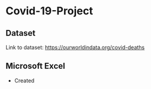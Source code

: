 # Covid-19-Project

## Dataset
Link to dataset: https://ourworldindata.org/covid-deaths

## Microsoft Excel
- Created 
